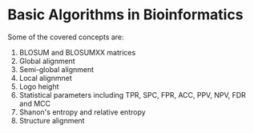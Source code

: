 # Basic Algorithms in Bioinformatics


Some of the covered concepts are:
1. BLOSUM and BLOSUMXX matrices
2. Global alignment
3. Semi-global alignment
4. Local alignmnet
5. Logo height
6. Statistical parameters including TPR, SPC, FPR, ACC, PPV, NPV, FDR and MCC
7. Shanon's entropy and relative entropy
8. Structure alignment
